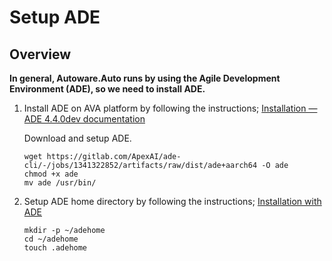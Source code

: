 # Setup ADE

## Overview

**In general, Autoware.Auto runs by using the Agile Development Environment (ADE), so we need to install ADE.**

1. Install ADE on AVA platform by following the instructions; [Installation — ADE 4.4.0dev documentation](https://ade-cli.readthedocs.io/en/latest/install.html)

   Download and setup ADE.

   ```console
   wget https://gitlab.com/ApexAI/ade-cli/-/jobs/1341322852/artifacts/raw/dist/ade+aarch64 -O ade
   chmod +x ade
   mv ade /usr/bin/
   ```

1. Setup ADE home directory by following the instructions; [Installation with ADE](https://autowarefoundation.gitlab.io/autoware.auto/AutowareAuto/installation-ade.html)

   ```console
   mkdir -p ~/adehome
   cd ~/adehome
   touch .adehome
   ```

